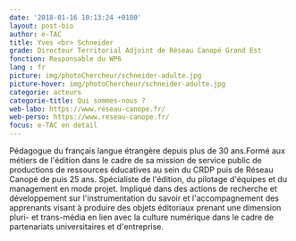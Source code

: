 ```yaml
---
date: '2018-01-16 10:13:24 +0100'
layout: post-bio
author: e-TAC
title: Yves <br> Schneider
grade: Directeur Territorial Adjoint de Réseau Canopé Grand Est
fonction: Responsable du WP6
lang : fr
picture: img/photoChercheur/schneider-adulte.jpg
picture-hover: img/photoChercheur/schneider-adulte.jpg
categorie: acteurs
categorie-title: Qui sommes-nous ?
web-labo: https://www.reseau-canope.fr/
web-perso: https://www.reseau-canope.fr/
focus: e-TAC en détail
---
```


Pédagogue du français langue étrangère depuis plus de 30 ans.Formé aux métiers de l'édition dans le cadre de sa mission de service public de productions de ressources éducatives au sein du CRDP puis de Réseau Canopé de puis 25 ans. Spécialiste de l'édition, du pilotage d'équipes et du management en mode projet. Impliqué dans des actions de recherche et développement sur l'instrumentation du savoir et l'accompagnement des apprenants visant à produire des objets éditoriaux prenant une dimension pluri- et trans-média en lien avec la culture numérique dans le cadre de partenariats universitaires et d'entreprise.  


